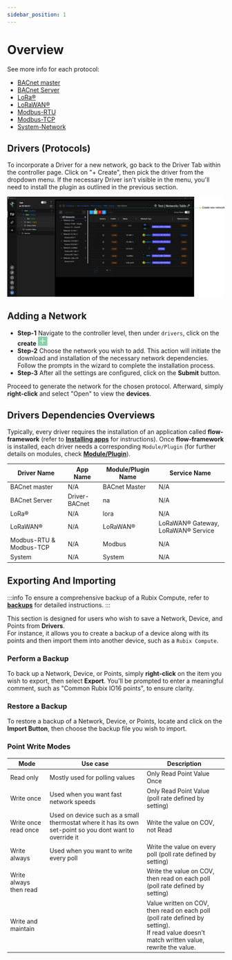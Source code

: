 ```yaml
---
sidebar_position: 1
---
```


# Overview
See more info for each protocol:

- [BACnet master](bacnet/bacnet-master/bacnet-master.md)
- [BACnet Server](bacnet/bacnet-server/bacnet-server.md)
- [LoRa®](lora/lora-raw/lora.md)
- [LoRaWAN®](lora/lorawan/lorawan.md)
- [Modbus-RTU](modbus/modbus-rtu/modbus.md)
- [Modbus-TCP](modbus/modbus-tcp/modbus.md)
- [System-Network](system/overview.md)

## Drivers (Protocols)

To incorporate a Driver for a new network, go back to the Driver Tab within the controller page. Click on "+ Create", then pick the driver from the dropdown menu. If the necessary Driver isn't visible in the menu, you'll need to install the plugin as outlined in the previous section.

![max800px](./img/driver-page.png)

## Adding a Network

* **Step-1** Navigate to the controller level, then under `drivers`, click on the **create** ![add icon](../img/apps/add-button.png)
* **Step-2** Choose the network you wish to add. This action will initiate the download and installation of the necessary network dependencies. Follow the prompts in the wizard to complete the installation process.
* **Step-3** After all the settings are configured, click on the **Submit** button.

Proceed to generate the network for the chosen protocol. Afterward, simply **right-click** and select "Open" to view the **devices**.

## Drivers Dependencies Overviews

Typically, every driver requires the installation of an application called **flow-framework** (refer to **[Installing apps](../setup/plugins.md)** for instructions). Once **flow-framework** is installed, each driver needs a corresponding `Module/Plugin` (for further details on modules, check **[Module/Plugin](../setup/plugins.md)**).


| Driver Name             | App Name      | Module/Plugin Name | Service Name                     |
|-------------------------|---------------|--------------------|----------------------------------|
| BACnet master           | N/A           | BACnet Master      | N/A                              |
| BACnet Server           | Driver-BACnet | na                 | N/A                              |
| LoRa®                    | N/A           | lora               | N/A                              |
| LoRaWAN®                 | N/A           | LoRaWAN®            | LoRaWAN® Gateway, LoRaWAN® Service |
| Modbus-RTU & Modbus-TCP | N/A           | Modbus             | N/A                              |
| System                  | N/A           | System             | N/A                              |



## Exporting And Importing 

:::info
To ensure a comprehensive backup of a Rubix Compute, refer to **[backups](../setup/snapshots.md)** for detailed instructions.
:::

This section is designed for users who wish to save a Network, Device, and Points from **Drivers**. <br/> 
For instance, it allows you to create a backup of a device along with its points and then import them into another device, such as a `Rubix Compute`.

### Perform a Backup

To back up a Network, Device, or Points, simply **right-click** on the item you wish to export, then select **Export**. You'll be prompted to enter a meaningful comment, such as "Common Rubix IO16 points", to ensure clarity.

### Restore a Backup

To restore a backup of a Network, Device, or Points, locate and click on the **Import Button**, then choose the backup file you wish to import.


### Point Write Modes

| Mode                   | Use case                                                                                                   | Description                                                                                                                                                   | 
|------------------------|------------------------------------------------------------------------------------------------------------|---------------------------------------------------------------------------------------------------------------------------------------------------------------|
| Read only              | Mostly used for polling values                                                                             | Only Read Point Value Once                                                                                                                                   |
| Write once             | Used when you want fast network speeds                                                                     | Only Read Point Value (poll rate defined by setting)                                                                                                         |
| Write once read once   | Used on device such as a small thermostat where it has its own set-point so you dont want to override it | Write the value on COV, not Read                                                                                                                           |
| Write always           | Used when you want to write every poll                                                                     | Write the value on every poll (poll rate defined by setting)                                                                                                 |
| Write always then read |                                                                                                            | Write the value on COV, then read on each poll (poll rate defined by setting)                                                                                |
| Write and maintain     |                                                                                                            | Value written on COV, then read on each poll (poll rate defined by setting). <br/> If read value doesn't match written value, rewrite the value. |
